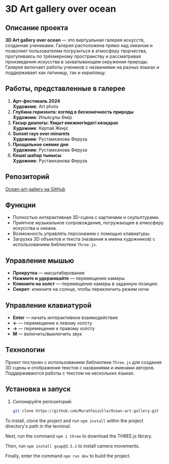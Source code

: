 # 3D Art gallery over ocean

## Описание проекта
**3D Art gallery over ocean** — это виртуальная галерея искусств, созданная учениками. Галерея расположена прямо над океаном и позволяет пользователям погрузиться в атмосферу творчества, прогуливаясь по трёхмерному пространству и рассматривая произведения искусства в захватывающем окружении природы. Галерея включает работы учеников с названиями на разных языках и поддерживает как латиницу, так и кириллицу.

## Работы, представленные в галерее
1. **Арт-фестиваль 2024**  
   **Художник**: Art photo
2. **Глубина горизонта: взгляд в бесконечность природы**  
   **Художник**: Ильясұлы Әмір
3. **Ғасыр диалогы: Уақыт көкжиегіндегі көзқарас**  
   **Художник**: Кертай Жеңіс
4. **Sunset rays over minarets**  
   **Художник**: Рустамханова Феруза
5. **Прощальное сияние дня**  
   **Художник**: Рустамханова Феруза
6. **Кешкі шаһар тынысы**  
   **Художник**: Рустамханова Феруза

## Репозиторий
[Ocean-art-gallery на GitHub](https://github.com/MuratFaizulla/Ocean-art-gallery)

## Функции
- Полностью интерактивная 3D-сцена с картинами и скульптурами.
- Приятное музыкальное сопровождение, погружающее в атмосферу искусства и океана.
- Возможность управлять персонажем с помощью клавиатуры.
- Загрузка 3D объектов и текста (названия и имена художников) с использованием библиотеки `Three.js`.

## Управление мышью
- **Прокрутка** — масштабирование
- **Нажмите и удерживайте** — перемещение камеры
- **Кликните на холст** — перемещение камеры в заданную позицию
- **Секрет**: кликните на солнце, чтобы переключить режим ночи

## Управление клавиатурой
- **Enter** — начать интерактивное взаимодействие
- **←** — перемещение к левому холсту
- **→** — перемещение к правому холсту
- **M** — включить/выключить звук

## Технологии
Проект построен с использованием библиотеки `Three.js` для создания 3D сцены и отображения текстов с названиями и именами авторов. Поддерживаются работы с текстом на нескольких языках.

## Установка и запуск
1. Склонируйте репозиторий:
   ```bash
   git clone https://github.com/MuratFaizulla/Ocean-art-gallery.git


To install, clone the project and run ```npm install``` within the project directory's path in the terminal.

Next, run the command ```npm i three``` to download the THREE.js library.

Then, run ```npm install gsap@3.5.1``` to install camera movements.

Finally, enter the command ```npm run dev``` to build the project.

 
 
